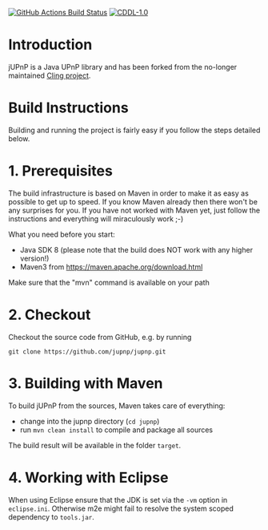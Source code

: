 [![GitHub Actions Build Status](https://github.com/jupnp/jupnp/actions/workflows/ci-build.yml/badge.svg?branch=main)](https://github.com/jupnp/jupnp/actions/workflows/ci-build.yml)
[![CDDL-1.0](https://img.shields.io/badge/license-CDDL%201.0-green.svg)](https://opensource.org/licenses/CDDL-1.0)


# Introduction

jUPnP is a Java UPnP library and has been forked from the no-longer maintained [Cling project](https://github.com/4thline/cling).

# Build Instructions

Building and running the project is fairly easy if you follow the steps detailed below.

1\. Prerequisites
================

The build infrastructure is based on Maven in order to make it
as easy as possible to get up to speed. If you know Maven already then
there won't be any surprises for you. If you have not worked with Maven
yet, just follow the instructions and everything will miraculously work ;-)

What you need before you start:
- Java SDK 8 (please note that the build does NOT work with any higher version!)
- Maven3 from https://maven.apache.org/download.html

Make sure that the "mvn" command is available on your path


2\. Checkout
===========

Checkout the source code from GitHub, e.g. by running

````
git clone https://github.com/jupnp/jupnp.git
````

3\. Building with Maven
======================

To build jUPnP from the sources, Maven takes care of everything:
- change into the jupnp directory (`cd jupnp`)
- run `mvn clean install` to compile and package all sources

The build result will be available in the folder `target`.


4\. Working with Eclipse
=======================

When using Eclipse ensure that the JDK is set via the `-vm` option in `eclipse.ini`.
Otherwise m2e might fail to resolve the system scoped dependency to `tools.jar`.

